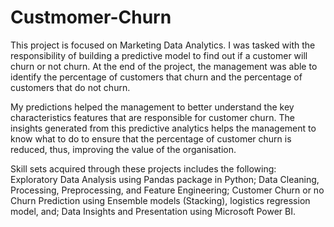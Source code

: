 # Custmomer-Churn
This project is focused on Marketing Data Analytics. I was tasked with the responsibility of building a predictive model to find out if a customer will churn or not churn. At the end of the project, the management was able to identify the percentage of customers that churn and the percentage of customers that do not churn.

My predictions helped the management to better understand the key characteristics features that are responsible for customer churn. The insights generated from this predictive analytics helps the management to know what to do to ensure that the percentage of customer churn is reduced, thus, improving the value of the organisation. 

Skill sets acquired through these projects includes the following: 
Exploratory Data Analysis using Pandas package in Python;
Data Cleaning, Processing, Preprocessing, and Feature Engineering;
Customer Churn or no Churn Prediction using Ensemble models (Stacking),  logistics regression model, and;
Data Insights and Presentation using Microsoft Power BI.
